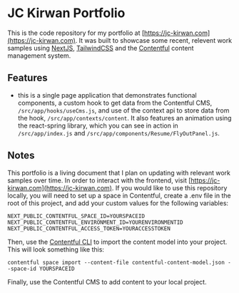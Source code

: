 

# JC Kirwan Portfolio

This is the code repository for my portfolio at [https://jc-kirwan.com](https://jc-kirwan.com). It was built to showcase some recent, relevent work samples using [NextJS](https://nextjs.org/), [TailwindCSS](https://tailwindcss.com/) and the [Contentful](https://www.contentful.com/) content management system. 

## Features
- this is a single page application that demonstrates functional components, a custom hook to get data from the Contentful CMS, ```/src/app/hooks/useCms.js```, and use of the context api to store data from the hook, ```/src/app/contexts/content```. It also features an animation using the react-spring library, which you can see in action in ```/src/app/index.js``` and ```/src/app/components/Resume/FlyOutPanel.js```.

## Notes
This portfolio is a living document that I plan on updating with relevant work samples over time. In order to interact with the frontend, visit [https://jc-kirwan.com](https://jc-kirwan.com). If you would like to use this repository locally, you will need to set up a space in Contentful, create a .env file in the root of this project, and add your custom values for the following variables:
```
NEXT_PUBLIC_CONTENTFUL_SPACE_ID=YOURSPACEID
NEXT_PUBLIC_CONTENTFUL_ENVIRONMENT_ID=YOURENVIRONMENTID
NEXT_PUBLIC_CONTENTFUL_ACCESS_TOKEN=YOURACCESSTOKEN
```
Then, use the [Contentful CLI](https://www.contentful.com/developers/docs/tutorials/cli/) to import the content model into your project. This will look something like this:
```
contentful space import --content-file contentful-content-model.json --space-id YOURSPACEID
```

Finally, use the Contentful CMS to add content to your local project. 
